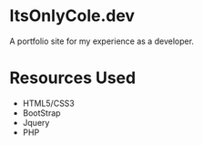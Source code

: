 # ItsOnlyCole.dev

A portfolio site for my experience as a developer.

# Resources Used
* HTML5/CSS3
* BootStrap
* Jquery
* PHP
